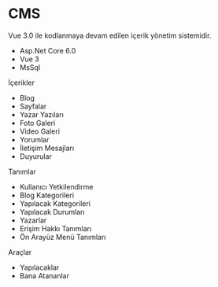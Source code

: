 # CMS

Vue 3.0 ile kodlanmaya devam edilen içerik yönetim sistemidir. 
- Asp.Net Core 6.0
- Vue 3 
- MsSql 

İçerikler

- Blog 
- Sayfalar
- Yazar Yazıları
- Foto Galeri
- Video Galeri
- Yorumlar
- İletişim Mesajları
- Duyurular

Tanımlar

- Kullanıcı Yetkilendirme
- Blog Kategorileri
- Yapılacak Kategorileri
- Yapılacak Durumları
- Yazarlar
- Erişim Hakkı Tanımları
- Ön Arayüz Menü Tanımları

Araçlar

- Yapılacaklar
- Bana Atananlar


